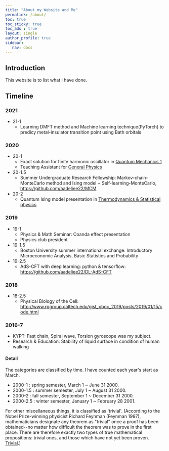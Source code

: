 ```yaml
---
title: "About my Website and Me"
permalink: /about/
toc: true
toc_sticky: true
toc_ads : true
layout: single
author_profile: true
sidebar:
   nav: docs
---
```


## Introduction
This website is to list what I have done.

## Timeline

### 2021
- 21-1
   * Learning DMFT method and Machine learning technique(PyTorch) to predicy metal-insulator transition point using Bath orbitals

### 2020
- 20-1
  * Exact solution for finite harmonic oscillator in <ins>Quantum Mechanics 1</ins>
  * Teaching Assistant for <ins>General Physics</ins>
- 20-1.5
  * Summer Undergraduate Research Fellowship: 
  Markov-chain-MonteCarlo method and Ising model + Self-learning-MonteCarlo, <https://github.com/aadeliee22/MCM>
- 20-2
  * Quantum Ising model presentation in <ins>Thermodynamics & Statistical physics</ins>

### 2019
- 19-1
  * Physics & Math Seminar: Coanda effect presentation
  * Physics club president
- 19-1.5
  * Boston University summer international exchange: Introductory Microeconomic Analysis, Basic Statistics and Probability 
- 19-2.5
  * AdS-CFT with deep learning: python & tensorflow: <https://github.com/aadeliee22/DL-AdS-CFT>

### 2018 
- 18-2.5
  * Physical Biology of the Cell: <http://www.rpgroup.caltech.edu/gist_pboc_2019/posts/2019/01/15/code.html> 

### 2016-7
  * KYPT: Fast chain, Spiral wave, Torsion gyroscope was my subject.
  * Research & Education: Stability of liquid surface in condition of human walking


#### Detail
The categories are classified by time. I have counted each year's start as March.
- 2000-1 : spring semester, March 1 ~ June 31 2000.
- 2000-1.5 : summer semester, July 1 ~ August 31 2000.
- 2000-2 : fall semester, September 1 ~ December 31 2000.
- 2000-2.5 : winter semester, January 1 ~ February 28 2001.

For other miscellaneous things, it is classified as 'trivial'. (According to the Nobel Prize-winning physicist Richard Feynman (Feynman 1997), mathematicians designate any theorem as "trivial" once a proof has been obtained--no matter how difficult the theorem was to prove in the first place. There are therefore exactly two types of true mathematical propositions: trivial ones, and those which have not yet been proven. [Trivial](https://mathworld.wolfram.com/Trivial.html).)
